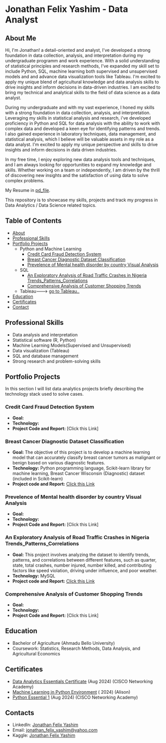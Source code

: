 # Jonathan Felix Yashim - Data Analyst
## About Me
Hi, I'm Jonathan! a detail-oriented and analyst, I've developed a strong foundation in data collection, analysis, and interpretation during my undergraduate programm and work experience. With a solid understanding of statistical principles and research methods, I've expanded my skill set to include Python, SQL, machine learning both supervised and unsupervised models and and advance data visualization tools like Tableau. I'm excited to apply my unique blend of agricultural knowledge and data analysis skills to drive insights and inform decisions in data-driven industries. I am excited to bring my technical and analytical skills to the field of data science as a data analyst. 

During my undergraduate and with my vast experience, I honed my skills with a strong foundation in data collection, analysis, and interpretation. Leveraging my skills in statistical analysis and research, i've developed proficiency in Python and SQL for data analysis with the ability to work with complex data and developed a keen eye for identifying patterns and trends. I also gained experience in laboratory techniques, data management, and statistical analysis, which I believe will be valuable assets in my role as a data analyst. I'm excited to apply my unique perspective and skills to drive insights and inform decisions in data driven industries.

In my free time, I enjoy exploring new data analysis tools and techniques, and I am always looking for opportunities to expand my knowledge and skills. Whether working on a team or independently, I am driven by the thrill of discovering new insights and the satisfaction of using data to solve complex problems.

My Resume in [pd_file](https://github.com).

This repository is to showcase my skills, projects and track my progress in Data Analytics / Data Science related topics.

## Table of Contents
- [About](https://github.com//blob/main/README.md#about)
- [Professional Skills](https://github.com/JFYashim/Portfolio_projects/blob/main/README.md#professional-skills)
- [Portfolio Projects](https://github.com/JFYashim/Portfolio_projects/edit/main/README.md#portfolio-projects)
  - Python and Machine Learning
    - [Credit Card Fraud Detection System](https://github.com/JFYashim/Portfolio_projects/edit/main/README.md#credit-card-fraud-detection-system)
    - [Breast Cancer Diagnostic Dataset Classification](https://github.com/JFYashim/Portfolio_projects/edit/main/README.md#breast-cancer-diagnostic-dataset-classification)
    - [Prevelence of Mental health disorder by country Visual Analysis](https://github.com/JFYashim/Portfolio_projects/edit/main/README.md#prevelence-of-mental-health-disorder-by-country-visual-analysis)
  - SQL
    - [An Exploratory Analysis of Road Traffic Crashes in Nigeria Trends_Patterns_Correlations](https://github.com/JFYashim/Portfolio_projects/blob/main/README.md#an-exploratory-analysis-of-road-traffic-crashes-in-nigeria-trends_patterns_correlations)
    - [Comprehensive Analysis of Customer Shopping Trends](https://github.com/JFYashim/Portfolio_projects/blob/main/README.md#comprehensive-analysis-of-customer-shopping-trends)
  - Tableau---> [go to Tableau..](https://public.tableau.com/app/profile/jonathan.felix.yashim)
- [Education](https://github.com/JFYashim/Portfolio_projects/edit/main/README.md#education)  
- [Certificates](https://github.com/JFYashim/Portfolio_projects/edit/main/README.md#certificates)
- [Contact](https://github.com/JFYashim/Portfolio_projects/blob/main/README.md#contacts)
  
## Professional Skills
- Data analysis and interpretation
- Statistical software (R, Python)
- Machine Learning Models(Supervised and Unsupervised)
- Data visualization (Tableau)
- SQL and database management
- Strong research and problem-solving skills

## Portfolio Projects
In this section I will list data analytics projects briefly describing the technology stack used to solve cases.

### Credit Card Fraud Detection System
- **Goal:**
- **Technology:**
- **Project Code and Report:** [Click this Link]
  
### Breast Cancer Diagnostic Dataset Classification
- **Goal:** The objective of this project is to develop a machine learning model that can accurately classify breast cancer tumors as malignant or benign based on various diagnostic features.
- **Technology:** Python programming language, Scikit-learn library for machine learning, Breast Cancer Wisconsin (Diagnostic) dataset (included in Scikit-learn)
- **Project code and Report:** [Click this Link](https://github.com/JFYashim/Portfolio_projects/edit/main/Breast%20Cancer%20Diagnostic%20Dataset%20Classification.ipynb)

### Prevelence of Mental health disorder by country Visual Analysis
- **Goal:**
- **Technology:**
- **Project Code and Report:** [Click this Link]

### An Exploratory Analysis of Road Traffic Crashes in Nigeria Trends_Patterns_Correlations
- **Goal:** This project involves analyzing the dataset to identify trends, patterns, and correlations between different features, such as quarter, state, total crashes, number injured, number killed, and contributing factors like speed violation, driving under influence, and poor weather.
- **Technology:** MySQL
- **Project code and Report:** [Click this Link](https://github.com/JFYashim/Portfolio_projects/edit/main/An%20Exploratory%20Analysis%20of%20Road%20Traffic%20Crashes%20in%20Nigeria%20Trends_Patterns_Correlations.sql)

### Comprehensive Analysis of Customer Shopping Trends
- **Goal:**
- **Technology:**
- **Project Code and Report:** [Click this Link]

## Education
- Bachelor of Agriculture
  (Ahmadu Bello University)
- Coursework: Statistics, Research Methods, Data Analysis, and Agricultural Economics

## Certificates
- [Data Analytics Essentials Certificate](https://www.credly.com/badges/5fae0829-6a96-44a8-8e5f-a0f2e954197f/public_url) (Aug 2024) (CISCO Networking Academy)
- [Machine Learning in Python Environment](https://www.Alison.com) ( 2024) (Alison)
- [Python Essential 1](https://www.credly.com/badges/331230d7-714a-4fdd-9ce5-2afd40ee3ab7/public_url) (Aug 2024) (CISCO Networking Academy)

## Contacts
- LinkedIn: [Jonathan Felix Yashim](https://www.linkedin.com/in/jonathan-felix-yashim-565a0124b/)
- Email: jonathan_felix_yashim@yahoo.com
- Kaggle: [Jonathan Felix Yashim](http://www.kaggle.com/dacrow)

